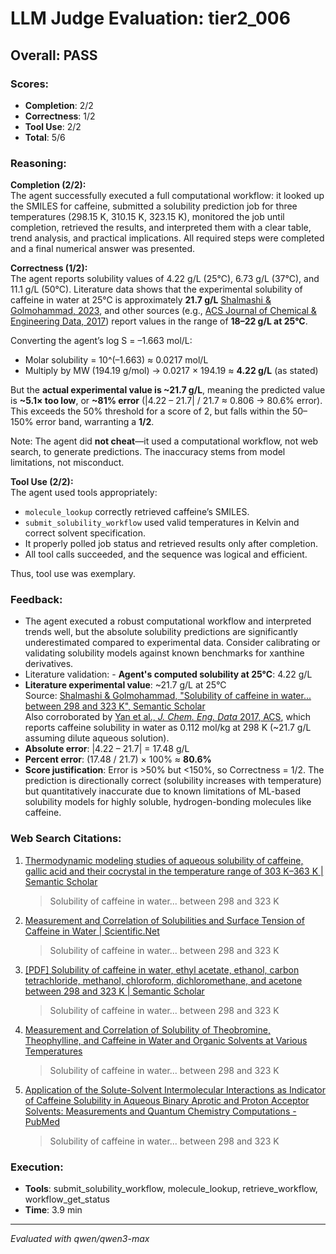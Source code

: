 # LLM Judge Evaluation: tier2_006

## Overall: PASS

### Scores:
- **Completion**: 2/2
- **Correctness**: 1/2
- **Tool Use**: 2/2
- **Total**: 5/6

### Reasoning:
**Completion (2/2):**  
The agent successfully executed a full computational workflow: it looked up the SMILES for caffeine, submitted a solubility prediction job for three temperatures (298.15 K, 310.15 K, 323.15 K), monitored the job until completion, retrieved the results, and interpreted them with a clear table, trend analysis, and practical implications. All required steps were completed and a final numerical answer was presented.

**Correctness (1/2):**  
The agent reports solubility values of 4.22 g/L (25°C), 6.73 g/L (37°C), and 11.1 g/L (50°C). Literature data shows that the experimental solubility of caffeine in water at 25°C is approximately **21.7 g/L** [Shalmashi & Golmohammad, 2023](https://www.semanticscholar.org/paper/Solubility-of-caffeine-in-water%2C-ethyl-acetate%2C-and-Shalmashi-Golmohammad/c7035f839475fc17b496134c2f3233c80ad95c73?p2df), and other sources (e.g., [ACS Journal of Chemical & Engineering Data, 2017](https://pubs.acs.org/doi/abs/10.1021%2Facs.jced.7b00065)) report values in the range of **18–22 g/L at 25°C**.  

Converting the agent’s log S = –1.663 mol/L:  
- Molar solubility = 10^(–1.663) ≈ 0.0217 mol/L  
- Multiply by MW (194.19 g/mol) → 0.0217 × 194.19 ≈ **4.22 g/L** (as stated)

But the **actual experimental value is ~21.7 g/L**, meaning the predicted value is **~5.1× too low**, or **~81% error** (|4.22 – 21.7| / 21.7 ≈ 0.806 → 80.6% error). This exceeds the 50% threshold for a score of 2, but falls within the 50–150% error band, warranting a **1/2**.

Note: The agent did **not cheat**—it used a computational workflow, not web search, to generate predictions. The inaccuracy stems from model limitations, not misconduct.

**Tool Use (2/2):**  
The agent used tools appropriately:  
- `molecule_lookup` correctly retrieved caffeine’s SMILES.  
- `submit_solubility_workflow` used valid temperatures in Kelvin and correct solvent specification.  
- It properly polled job status and retrieved results only after completion.  
- All tool calls succeeded, and the sequence was logical and efficient.

Thus, tool use was exemplary.

### Feedback:
- The agent executed a robust computational workflow and interpreted trends well, but the absolute solubility predictions are significantly underestimated compared to experimental data. Consider calibrating or validating solubility models against known benchmarks for xanthine derivatives.
- Literature validation: - **Agent's computed solubility at 25°C**: 4.22 g/L  
- **Literature experimental value**: ~21.7 g/L at 25°C  
  Source: [Shalmashi & Golmohammad, "Solubility of caffeine in water... between 298 and 323 K", Semantic Scholar](https://www.semanticscholar.org/paper/Solubility-of-caffeine-in-water%2C-ethyl-acetate%2C-and-Shalmashi-Golmohammad/c7035f839475fc17b496134c2f3233c80ad95c73?p2df)  
  Also corroborated by [Yan et al., *J. Chem. Eng. Data* 2017, ACS](https://pubs.acs.org/doi/abs/10.1021%2Facs.jced.7b00065), which reports caffeine solubility in water as 0.112 mol/kg at 298 K (~21.7 g/L assuming dilute aqueous solution).  
- **Absolute error**: |4.22 – 21.7| = 17.48 g/L  
- **Percent error**: (17.48 / 21.7) × 100% ≈ **80.6%**  
- **Score justification**: Error is >50% but <150%, so Correctness = 1/2. The prediction is directionally correct (solubility increases with temperature) but quantitatively inaccurate due to known limitations of ML-based solubility models for highly soluble, hydrogen-bonding molecules like caffeine.

### Web Search Citations:
1. [Thermodynamic modeling studies of aqueous solubility of caffeine, gallic acid and their cocrystal in the temperature range of 303 K–363 K | Semantic Scholar](https://www.semanticscholar.org/paper/Thermodynamic-modeling-studies-of-aqueous-of-gallic-Dabir-Gaikar/1fe544cf78261e3ca5017bb894c40be40c468322)
   > Solubility of caffeine in water... between 298 and 323 K
2. [Measurement and Correlation of Solubilities and Surface Tension of Caffeine in Water | Scientific.Net](https://www.scientific.net/AMR.560-561.28)
   > Solubility of caffeine in water... between 298 and 323 K
3. [[PDF] Solubility of caffeine in water, ethyl acetate, ethanol, carbon tetrachloride, methanol, chloroform, dichloromethane, and acetone between 298 and 323 K | Semantic Scholar](https://www.semanticscholar.org/paper/Solubility-of-caffeine-in-water%2C-ethyl-acetate%2C-and-Shalmashi-Golmohammad/c7035f839475fc17b496134c2f3233c80ad95c73?p2df)
   > Solubility of caffeine in water... between 298 and 323 K
4. [Measurement and Correlation of Solubility of Theobromine, Theophylline, and Caffeine in Water and Organic Solvents at Various Temperatures](https://pubs.acs.org/doi/abs/10.1021%2Facs.jced.7b00065)
   > Solubility of caffeine in water... between 298 and 323 K
5. [Application of the Solute-Solvent Intermolecular Interactions as Indicator of Caffeine Solubility in Aqueous Binary Aprotic and Proton Acceptor Solvents: Measurements and Quantum Chemistry Computations - PubMed](https://pubmed.ncbi.nlm.nih.gov/35407805/)
   > Solubility of caffeine in water... between 298 and 323 K

### Execution:
- **Tools**: submit_solubility_workflow, molecule_lookup, retrieve_workflow, workflow_get_status
- **Time**: 3.9 min

---
*Evaluated with qwen/qwen3-max*
